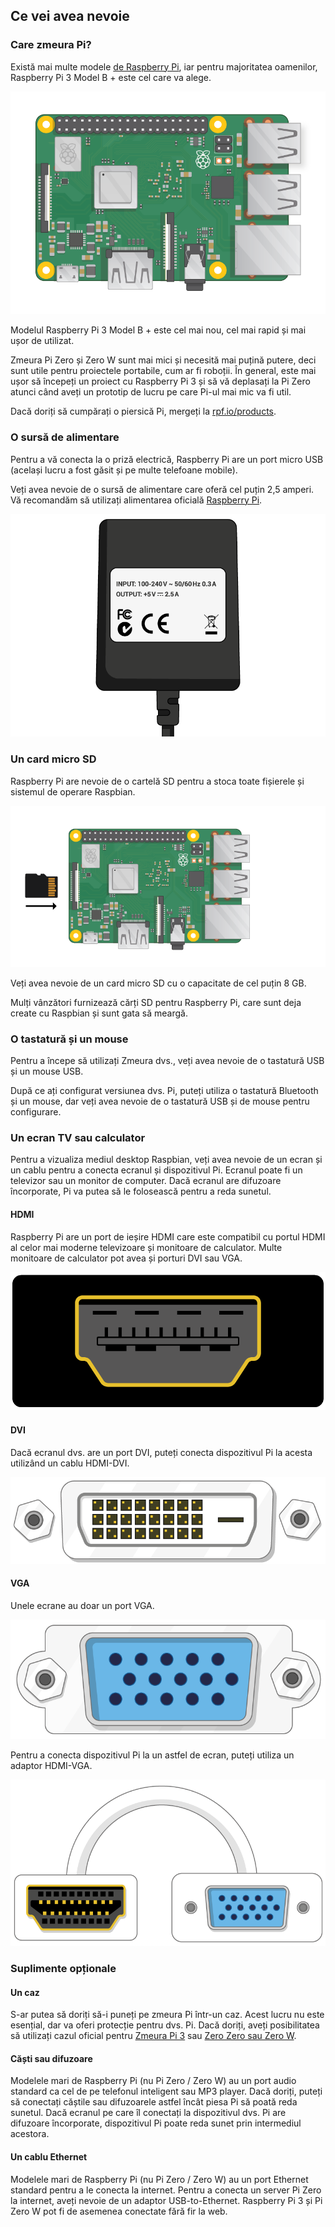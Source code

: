 ## Ce vei avea nevoie

### Care zmeura Pi?

Există mai multe modele [de Raspberry Pi](https://www.raspberrypi.org/products/), iar pentru majoritatea oamenilor, Raspberry Pi 3 Model B + este cel care va alege.

![Zmeura Pi 3](images/raspberry-pi.png)

Modelul Raspberry Pi 3 Model B + este cel mai nou, cel mai rapid și mai ușor de utilizat.

Zmeura Pi Zero și Zero W sunt mai mici și necesită mai puțină putere, deci sunt utile pentru proiectele portabile, cum ar fi roboții. În general, este mai ușor să începeți un proiect cu Raspberry Pi 3 și să vă deplasați la Pi Zero atunci când aveți un prototip de lucru pe care Pi-ul mai mic va fi util.

Dacă doriți să cumpărați o piersică Pi, mergeți la [rpf.io/products](https://rpf.io/products).

### O sursă de alimentare

Pentru a vă conecta la o priză electrică, Raspberry Pi are un port micro USB (același lucru a fost găsit și pe multe telefoane mobile).

Veți avea nevoie de o sursă de alimentare care oferă cel puțin 2,5 amperi. Vă recomandăm să utilizați alimentarea oficială [Raspberry Pi](https://www.raspberrypi.org/products/raspberry-pi-universal-power-supply/).

![alimentare electrică](images/powersupply.png)

### Un card micro SD

Raspberry Pi are nevoie de o cartelă SD pentru a stoca toate fișierele și sistemul de operare Raspbian.

![card SD](images/pi-sd.png)

Veți avea nevoie de un card micro SD cu o capacitate de cel puțin 8 GB.

Mulți vânzători furnizează cărți SD pentru Raspberry Pi, care sunt deja create cu Raspbian și sunt gata să meargă.

### O tastatură și un mouse

Pentru a începe să utilizați Zmeura dvs., veți avea nevoie de o tastatură USB și un mouse USB.

După ce ați configurat versiunea dvs. Pi, puteți utiliza o tastatură Bluetooth și un mouse, dar veți avea nevoie de o tastatură USB și de mouse pentru configurare.

### Un ecran TV sau calculator

Pentru a vizualiza mediul desktop Raspbian, veți avea nevoie de un ecran și un cablu pentru a conecta ecranul și dispozitivul Pi. Ecranul poate fi un televizor sau un monitor de computer. Dacă ecranul are difuzoare încorporate, Pi va putea să le folosească pentru a reda sunetul.

#### HDMI

Raspberry Pi are un port de ieșire HDMI care este compatibil cu portul HDMI al celor mai moderne televizoare și monitoare de calculator. Multe monitoare de calculator pot avea și porturi DVI sau VGA.

![portul hdmi](images/hdmi-port.png)

#### DVI

Dacă ecranul dvs. are un port DVI, puteți conecta dispozitivul Pi la acesta utilizând un cablu HDMI-DVI.

![portul dvi](images/dvi-port.png)

#### VGA

Unele ecrane au doar un port VGA.

![portul vga](images/vga-port.png)

Pentru a conecta dispozitivul Pi la un astfel de ecran, puteți utiliza un adaptor HDMI-VGA.

![hdmi la portul de adaptor vga](images/hdmi-vga-adapter.png)

### Suplimente opționale

#### Un caz

S-ar putea să doriți să-i puneți pe zmeura Pi într-un caz. Acest lucru nu este esențial, dar va oferi protecție pentru dvs. Pi. Dacă doriți, aveți posibilitatea să utilizați cazul oficial pentru [Zmeura Pi 3](https://www.raspberrypi.org/products/raspberry-pi-3-case/) sau [Zero Zero sau Zero W](https://www.raspberrypi.org/products/raspberry-pi-zero-case/).

#### Căști sau difuzoare

Modelele mari de Raspberry Pi (nu Pi Zero / Zero W) au un port audio standard ca cel de pe telefonul inteligent sau MP3 player. Dacă doriți, puteți să conectați căștile sau difuzoarele astfel încât piesa Pi să poată reda sunetul. Dacă ecranul pe care îl conectați la dispozitivul dvs. Pi are difuzoare încorporate, dispozitivul Pi poate reda sunet prin intermediul acestora.

#### Un cablu Ethernet

Modelele mari de Raspberry Pi (nu Pi Zero / Zero W) au un port Ethernet standard pentru a le conecta la internet. Pentru a conecta un server Pi Zero la internet, aveți nevoie de un adaptor USB-to-Ethernet. Raspberry Pi 3 și Pi Zero W pot fi de asemenea conectate fără fir la web.